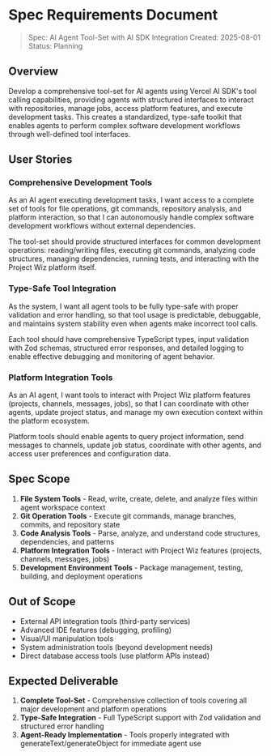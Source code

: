 # Spec Requirements Document

> Spec: AI Agent Tool-Set with AI SDK Integration
> Created: 2025-08-01
> Status: Planning

## Overview

Develop a comprehensive tool-set for AI agents using Vercel AI SDK's tool calling capabilities, providing agents with structured interfaces to interact with repositories, manage jobs, access platform features, and execute development tasks. This creates a standardized, type-safe toolkit that enables agents to perform complex software development workflows through well-defined tool interfaces.

## User Stories

### Comprehensive Development Tools

As an AI agent executing development tasks, I want access to a complete set of tools for file operations, git commands, repository analysis, and platform interaction, so that I can autonomously handle complex software development workflows without external dependencies.

The tool-set should provide structured interfaces for common development operations: reading/writing files, executing git commands, analyzing code structures, managing dependencies, running tests, and interacting with the Project Wiz platform itself.

### Type-Safe Tool Integration

As the system, I want all agent tools to be fully type-safe with proper validation and error handling, so that tool usage is predictable, debuggable, and maintains system stability even when agents make incorrect tool calls.

Each tool should have comprehensive TypeScript types, input validation with Zod schemas, structured error responses, and detailed logging to enable effective debugging and monitoring of agent behavior.

### Platform Integration Tools

As an AI agent, I want tools to interact with Project Wiz platform features (projects, channels, messages, jobs), so that I can coordinate with other agents, update project status, and manage my own execution context within the platform ecosystem.

Platform tools should enable agents to query project information, send messages to channels, update job status, coordinate with other agents, and access user preferences and configuration data.

## Spec Scope

1. **File System Tools** - Read, write, create, delete, and analyze files within agent workspace context
2. **Git Operation Tools** - Execute git commands, manage branches, commits, and repository state
3. **Code Analysis Tools** - Parse, analyze, and understand code structures, dependencies, and patterns
4. **Platform Integration Tools** - Interact with Project Wiz features (projects, channels, messages, jobs)
5. **Development Environment Tools** - Package management, testing, building, and deployment operations

## Out of Scope

- External API integration tools (third-party services)
- Advanced IDE features (debugging, profiling)
- Visual/UI manipulation tools
- System administration tools (beyond development needs)
- Direct database access tools (use platform APIs instead)

## Expected Deliverable

1. **Complete Tool-Set** - Comprehensive collection of tools covering all major development and platform operations
2. **Type-Safe Integration** - Full TypeScript support with Zod validation and structured error handling
3. **Agent-Ready Implementation** - Tools properly integrated with generateText/generateObject for immediate agent use